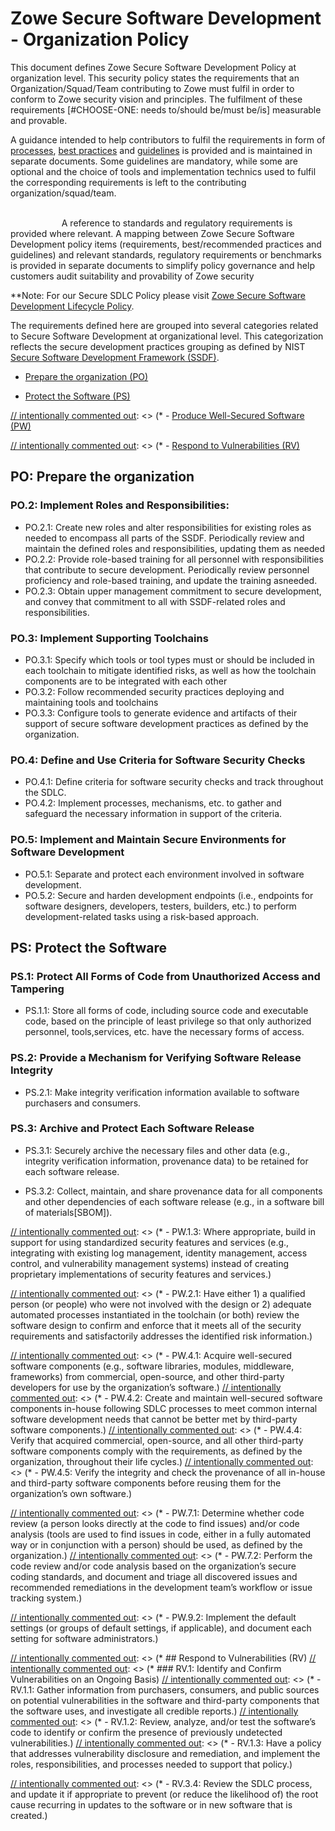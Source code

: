 # Zowe Secure Software Development - Organization Policy 

This document defines Zowe Secure Software Development Policy at organization level.
This security policy states the requirements that an Organization/Squad/Team contributing to Zowe must fulfil in order to conform
to Zowe security vision and principles. The fulfilment of these requirements [#CHOOSE-ONE: needs to/should be/must be/is] measurable and provable. 

A guidance intended to help contributors to fulfil the requirements in form of [processes](Processes/processes.md), [best practices](./Best-Practices/best-practices.md) and [guidelines](./Guidelines/guidelines.md) is provided and is maintained in separate documents.
Some guidelines are mandatory, while some are optional and the choice of tools and implementation technics used to fulfil the corresponding requirements is left to the contributing organization/squad/team.

<span style="visibility: hidden">#TODO@PZA: Provide links to the BPs, Guidelines and other related documents.</span>
A reference to standards and regulatory requirements is provided where relevant. 
A mapping between Zowe Secure Software Development policy items (requirements, best/recommended practices and guidelines) 
and relevant standards, regulatory requirements or benchmarks is provided in separate documents to simplify policy governance and help customers 
audit suitability and provability of Zowe security   
 

**Note: For our Secure SDLC Policy please visit [Zowe Secure Software Development Lifecycle Policy](../Zowe-SSDPF-SDLC/Policy.md).  

The requirements defined here are grouped into several categories related to Secure Software Development at organizational level.
This categorization reflects the secure development practices grouping as defined by NIST [Secure Software Development Framework (SSDF)](https://csrc.nist.gov/Projects/ssdf).

- [Prepare the organization (PO)](#prepare-the-organization)

- [Protect the Software (PS)](#protect-the-software)

[// intentionally commented out]: <> (* - [Produce Well-Secured Software (PW\)](#produce-well-secured-software\))

[// intentionally commented out]: <> (* - [Respond to Vulnerabilities (RV\)](#respond-to-vulnerabilities\))

<span style="display: none">#TODO@PZA: Discuss if all categories, subcategories and their structure reflect our needs. Maybe some should be skipped, moved etc.</span>

## PO: Prepare the organization

### PO.2: Implement Roles and Responsibilities:
- PO.2.1: Create new roles and alter responsibilities for existing roles as needed to encompass all parts of the SSDF. Periodically review and maintain the defined roles and responsibilities, updating them as needed
- PO.2.2: Provide role-based training for all personnel with responsibilities that contribute to secure development. Periodically review personnel proficiency and role-based training, and update the training asneeded.
- PO.2.3: Obtain upper management commitment to secure development, and convey that commitment to all with SSDF-related roles and responsibilities.

### PO.3: Implement Supporting Toolchains
- PO.3.1: Specify which tools or tool types must or should be included in each toolchain to mitigate identified risks, as well as how the toolchain components are to be integrated with each other
- PO.3.2: Follow recommended security practices deploying and maintaining tools and toolchains
- PO.3.3: Configure tools to generate evidence and artifacts of their support of secure software development practices as defined by the organization.

### PO.4: Define and Use Criteria for Software Security Checks
- PO.4.1: Define criteria for software security checks and track throughout the SDLC.
- PO.4.2: Implement processes, mechanisms, etc. to gather and safeguard the necessary information in support of the criteria.

### PO.5: Implement and Maintain Secure Environments for Software Development
- PO.5.1: Separate and protect each environment involved in software development.
- PO.5.2: Secure and harden development endpoints (i.e., endpoints for software designers, developers, testers, builders, etc.\) to perform development-related tasks using a risk-based approach.
    
## PS: Protect the Software

### PS.1: Protect All Forms of Code from Unauthorized Access and Tampering
- PS.1.1: Store all forms of code, including source code and executable code, based on the principle of least privilege so that only authorized personnel, tools,services, etc. have the necessary forms of access.

### PS.2: Provide a Mechanism for Verifying Software Release Integrity
  - PS.2.1: Make integrity verification information available to software purchasers and consumers.
  
### PS.3: Archive and Protect Each Software Release
  - PS.3.1: Securely archive the necessary files and other data (e.g., integrity verification information, provenance data) to be retained for each software release.

  - PS.3.2: Collect, maintain, and share provenance data for all components and other dependencies of each software release (e.g., in a software bill of materials[SBOM]).

[// intentionally commented out]: <> (* ## PW: Produce Well-Secured Software with minimal security vulnerabilities in its releases.)
[// intentionally commented out]: <> (* ### PW.1: Design Software to Meet Security Requirements and Mitigate Security Risks)
[// intentionally commented out]: <> (* - PW.1.1: Use forms of risk modeling, such as threat modeling, attack modeling, or attack surface mapping, to help assess the security risk for the software.)
[// intentionally commented out]: <> (* - PW.1.2: Document the software’s security requirements, risks, and design decisions.)
[// intentionally commented out]: <> (* - PW.1.3: Where appropriate, build in support for using standardized security features and services (e.g., integrating with existing log management, identity management, access control, and vulnerability management systems\) instead of creating proprietary implementations of security features and services.)

[// intentionally commented out]: <> (* ### PW.2: Review the Software Design to Verify Compliance with Security Requirements and Risk Information)
[// intentionally commented out]: <> (* - PW.2.1: Have either 1\) a qualified person (or people\) who were not involved with the design or 2\) adequate automated processes instantiated in the toolchain (or both\) review the software design to confirm and enforce that it meets all of the security requirements and satisfactorily addresses the identified risk information.)

[// intentionally commented out]: <> (* ### PW.4: Reuse Existing, Well-Secured Software When Feasible Instead of Duplicating Functionality)
[// intentionally commented out]: <> (* - PW.4.1: Acquire well-secured software components (e.g., software libraries, modules, middleware, frameworks\) from commercial, open-source, and other third-party developers for use by the organization’s software.)
[// intentionally commented out]: <> (* - PW.4.2: Create and maintain well-secured software components in-house following SDLC processes to meet common internal software development needs that cannot be better met by third-party software components.)
[// intentionally commented out]: <> (* - PW.4.4: Verify that acquired commercial, open-source, and all other third-party software components comply with the requirements, as defined by the organization, throughout their life cycles.)
[// intentionally commented out]: <> (* - PW.4.5: Verify the integrity and check the provenance of all in-house and third-party software components before reusing them for the organization’s own software.)

[// intentionally commented out]: <> (* ### PW.5: Create Source Code by Adhering to Secure Coding Practices)
[// intentionally commented out]: <> (* - PW.5.1: Follow all secure coding practices that are appropriate to the development languages and environment to meet the organization’s requirements.)

[// intentionally commented out]: <> (* ### PW.6: Configure the Integrated Development Environment, Compilation, Interpreter, and Build Processes to Improve Executable Security)
[// intentionally commented out]: <> (* - PW.6.1: Use compiler, interpreter, and build tools that offer features to improve executable security)
[// intentionally commented out]: <> (* - PW.6.2: Determine which compiler, interpreter, and build tool features should be used and how each should be configured, then implement and use the approved configurations.)

[// intentionally commented out]: <> (* ### PW.7: Review and/or Analyze Human-Readable Code to Identify Vulnerabilities and Verify Compliance with Security Requirements)
[// intentionally commented out]: <> (* - PW.7.1: Determine whether code review (a person looks directly at the code to find issues\) and/or code analysis (tools are used to find issues in code, either in a fully automated way or in conjunction with a person\) should be used, as defined by the organization.)
[// intentionally commented out]: <> (* - PW.7.2: Perform the code review and/or code analysis based on the organization’s secure coding standards, and document and triage all discovered issues and recommended remediations in the development team’s workflow or issue tracking system.)

[// intentionally commented out]: <> (* ### PW.8: Test Executable Code to Identify Vulnerabilities and Verify Compliance withSecurity Requirements)
[// intentionally commented out]: <> (* - PW.8.1: Determine if executable code testing should be performed to identify and eliminate classes of vulnerabilities not covered by previous reviews, analysis, or testing, and if so, which types should be used.)
[// intentionally commented out]: <> (* - PW.8.2: Design the tests, perform the testing, and document the results, including documenting and triaging all discovered issues and recommended remediations in the development team’s workflow or issue tracking system.)

[// intentionally commented out]: <> (* ### PW.9: Configure Software to Have Secure Settings by Default)
[// intentionally commented out]: <> (* - PW.9.1: Define a secure baseline by determining how to configure each setting that has an effect on security so that the default settings are secure and do not weaken the security functions provided by the platform, network infrastructure, or services.)
[// intentionally commented out]: <> (* - PW.9.2: Implement the default settings (or groups of default settings, if applicable\), and document each setting for software administrators.)

[// intentionally commented out]: <> (* ## Respond to Vulnerabilities (RV)
[// intentionally commented out]: <> (* ### RV.1: Identify and Confirm Vulnerabilities on an Ongoing Basis)
[// intentionally commented out]: <> (* - RV.1.1: Gather information from purchasers, consumers, and public sources on potential vulnerabilities in the software and third-party components that the software uses, and investigate all credible reports.)
[// intentionally commented out]: <> (* - RV.1.2: Review, analyze, and/or test the software’s code to identify or confirm the presence of previously undetected vulnerabilities.)
[// intentionally commented out]: <> (* - RV.1.3: Have a policy that addresses vulnerability disclosure and remediation, and implement the roles, responsibilities, and processes needed to support that policy.)

[// intentionally commented out]: <> (* ### RV.2: Assess, Prioritize, and Remediate Vulnerabilities)
[// intentionally commented out]: <> (* - RV.2.1: Analyze each vulnerability to gather sufficient information to plan its remediation.)  
[// intentionally commented out]: <> (* - RV.2.2: Develop and implement a remediation plan for each vulnerability.)

[// intentionally commented out]: <> (* ### RV.3: Analyze Vulnerabilities to Identify Their Root Causes. Help reduce the frequency of vulnerabilities in the future.)
[// intentionally commented out]: <> (* - RV.3.1: Analyze all identified vulnerabilities to determine the root cause of each vulnerability.)
[// intentionally commented out]: <> (* - RV.3.2: Analyze the root causes over time to identify patterns, such as a particular secure coding practice not being followed consistently.)
[// intentionally commented out]: <> (* - RV.3.3: Review the software for similar vulnerabilities, and proactively fix them rather than waiting for external reports.)
[// intentionally commented out]: <> (* - RV.3.4: Review the SDLC process, and update it if appropriate to prevent (or reduce the likelihood of\) the root cause recurring in updates to the software or in new software that is created.)